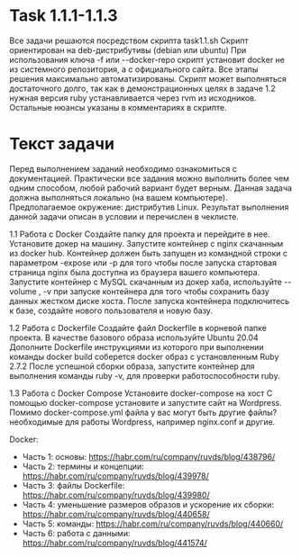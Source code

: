 # Task 1.1.1-1.1.3
Все задачи решаются посредством скрипта task1.1.sh
Скрипт ориентирован на deb-дистрибутивы (debian или ubuntu)
При использования ключа -f или --docker-repo скрипт установит docker не из системного репозитория, а с официального сайта.
Все этапы решения максимально автоматизированы.
Скрипт может выполняться достаточного долго, так как в демонстрационных целях в задаче 1.2 нужная версия ruby устанавливается через rvm из исходников.
Остальные нюансы указаны в комментариях в скрипте.

# Текст задачи
Перед выполнением заданий необходимо ознакомиться с документацией.
Практически все задания можно выполнить более чем одним способом, любой рабочий вариант будет верным. 
Данная задача должна выполняться локально (на вашем компьютере). Предполагаемое окружение: дистрибутив Linux.
Результат выполнения данной задачи описан в условии и перечислен в чеклисте.

1.1 Работа с Docker
Создайте папку для проекта и перейдите в нее.
Установите докер на машину.
Запустите контейнер с nginx скачанным из docker hub. Контейнер должен быть запущен из командной строки с параметром -expose или -p для того чтобы после запуска стартовая страница nginx была доступна из браузера вашего компьютера.
Запустите контейнер с MySQL скачанным из докер хаба, используйте --volume , -v при запуске контейнера для того чтобы сохранить базу данных жестком диске хоста.
После запуска контейнера подключитесь к базе, создайте нового пользователя и новую базу.

1.2 Работа с Dockerfile
Создайте файл Dockerfile в корневой папке проекта. 
В качестве базового образа используйте Ubuntu 20.04
Дополните Dockerfile инструкциями из которого при выполнении команды docker build соберется docker образ с установленным Ruby 2.7.2
После успешной сборки образа, запустите контейнер для выполнения команды ruby -v, для проверки работоспособности ruby.

1.3 Работа с Docker Compose
Установите docker-compose на хост
С помощью docker-compose установите и запустите сайт на Wordpress. Помимо docker-compose.yml файла у вас могут быть другие файлы? необходимые для работы Wordpress, например nginx.conf и другие.

Docker: 
- Часть 1: основы: https://habr.com/ru/company/ruvds/blog/438796/
- Часть 2: термины и концепции: https://habr.com/ru/company/ruvds/blog/439978/
- Часть 3: файлы Dockerfile: https://habr.com/ru/company/ruvds/blog/439980/
- Часть 4: уменьшение размеров образов и ускорение их сборки: https://habr.com/ru/company/ruvds/blog/440658/
- Часть 5: команды: https://habr.com/ru/company/ruvds/blog/440660/
- Часть 6: работа с данными: https://habr.com/ru/company/ruvds/blog/441574/